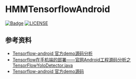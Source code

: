 # HMMTensorflowAndroid

[![Badge](https://img.shields.io/badge/link-996.icu-%23FF4D5B.svg?style=flat-square)](https://996.icu/#/zh_CN)
[![LICENSE](https://img.shields.io/badge/license-Anti%20996-blue.svg?style=flat-square)](https://github.com/996icu/996.ICU/blob/master/LICENSE)

## 参考资料
* [Tensorflow-android 官方demo源码分析](https://blog.csdn.net/u013510838/article/details/79827119)
* [Tensorflow在手机端的部署——官网Android工程源码分析之TensorFlowYoloDetector.java](https://blog.csdn.net/c20081052/article/details/84387738)
* [Tensorflow-android 官方demo源码](https://github.com/tensorflow/tensorflow/tree/master/tensorflow/examples/android)
